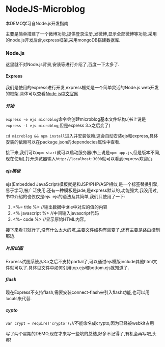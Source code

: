 # NodeJS-Microblog
本DEMO学习自Node.js开发指南

主要是简单搭建了一个微博功能,提供登录注册,发微博,显示全部微博等功能.采用的node.js开发后台,express框架,采用mongoDB搭建数据库.

### Node.js
这里就不对Node.js背景,安装等进行介绍了,百度一下太多了.

#### Express
我们是使用的express进行开发,express框架是一个简单灵活的Node.js web开发的框架.具体可以查看[Node.js中文官网](http://www.expressjs.com.cn/)

##### 开始
`express -e ejs microblog`命令会创建microblog基本文件结构.(书上说是`express -t ejs microblog`,但是express 3.x之后变了)

`cd microblog && npm install`进入并安装依赖.这会自动安装ejs和express,具体安装的依赖可以在package.json的dependecies属性中查看.

接下来,我们可以`npm start`就可以启动服务器(书上说是`npm app.js`,但是版本不同,现在使用),打开浏览器输入`http://localhost:3000`就可以看到express欢迎页.

##### ejs模板
ejs(Embedded JavaScript)模板就是和JSP/PHP/ASP相似,是一个标签替换引擎,易于学习,被广泛使用.还有一种模板是jade,是express默认的,功能强大,我没用过,书中介绍的也仅仅是ejs.
ejs的语法及其简单,我们只使用了一下:
1. <%= title %> //输出数据中title中对应的值的内容
2. <% javascript %> //中间输入javascript代码
3. <%- code %> //显示原始HTML内容。

接下来看书就行了,没有什么太大的坑,主要文件结构有些变了,还有主要是路由控制那边.

##### 片段试图
Express试图系统从3.x之后不支持partial了,可以通过ejs模版include其他html文件就可以了.具体见文件中如何引用top.ejs和bottom.ejs就知道了.

##### flash
现在Express不支持flash,需要安装connect-flash来引入flash功能,也可以用locals来代替.

##### cypto
`var crypt = require('crypto');`//不能命名成crypto,因为已经被webkit占用

写了两个星期的DEMO,现在才来写一些坑的总结,好多不记得了,有机会再写吧,头疼!
